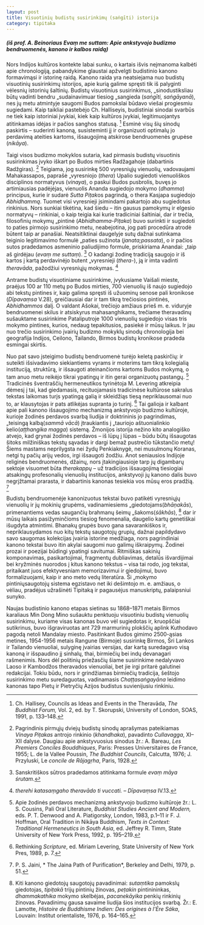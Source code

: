 ```yaml
---
layout: post
title: Visuotinių budistų susirinkimų (saṅgīti) istorija
category: tipitaka
---
```


##### (iš prof. A. Beinoriaus *Evaṃ me suttam*: Apie ankstyvojo budizmo bendruomenės, kanono ir kalbos raidą)

Nors Indijos kultūros kontekte labai sunku, o kartais išvis neįmanoma kalbėti apie chronologiją, pabandykime glaustai apžvelgti budistinio kanono formavimąsi ir istorinę raidą. Kanono raida yra neatsiejama nuo budistų visuotinių susirinkimų istorijos, apie kurią galime spręsti tik iš palyginti vėlesnių istorinių šaltinių. Budistų visuotinius susirinkimus, „sinodustiksliau būtų vadinti bendru „sudainavimuar tiesiog „sangieda (*saṅgīti, saṅgāyanā*), nes jų metu atmintyje saugomi Budos pamokslai būdavo viešai progiesmiu sugiedami. Kaip taikliai pastebėjo Ch. Halliseyis, budistiniai sinodai svarbūs ne tiek kaip istoriniai įvykiai, kiek kaip kultūros įvykiai, legitimuojantys atitinkamas idėjas ir pačios sanghos statusą. [^1] Esminė visų šių sinodų paskirtis – suderinti kanoną, susisteminti jį ir organizuoti optimalų jo perdavimą ateities kartoms, išsaugojimą atskirose bendruomenės grupėse (*nikāya*).
<!--break-->
Taigi visos budizmo mokyklos sutaria, kad pirmasis budistų visuotinis susirinkimas įvyko iškart po Budos mirties Radžagahoje (dabartinis Radžgiras). [^2] Teigiama, jog susirinkę 500 vyresniųjų vienuolių, vadovaujami Mahakassapos, paprašė „vyresniojo (*thera*) Upalio sugiedoti vienuoliškos disciplinos normatyvus (*vinaya*), o paskui Budos pusbrolis, buvęs jo artimiausias padėjėjas, vienuolis Ananda sugiedojo mokymo (*dhamma*) principus, kurie ir sudarė *Sutta Piṭak*os pagrindą, o thera Kasjapa sugiedojo *Abhidhammą*. Tuomet visi vyresnieji įsimindami pakartojo abu sugiedotus rinkinius. Nors sunkiai tikėtina, kad šiedu – itin gausus pamokymų ir elgesio normatyvų – rinkiniai, o kaip teigia kai kurie tradiciniai šaltiniai, dar ir trečia, filosofinių mokymų „pintinė (*Abhidhamma-Piṭaka*) buvo surinkti ir sugiedoti to paties pirmojo susirinkimo metu, neabejotina, jog pati procedūra atrodė būtent taip ar panašiai. Neatsitiktinai daugelyje sutų dažnai sutinkama teiginio legitimavimo formulė „paties sužinota (*janata;passata*), o ir pačios sutos pradedamos asmeninio paliudijimo formule, priskiriama Anandai: „taip aš girdėjau (*evaṃ me suttaṃ*). [^3] O kadangi žodinę tradiciją saugojo ir iš kartos į kartą perdavinėjo butent „vyresnieji (*thera-*), ją ir imta vadinti *theravāda*, pažodžiui vyresniųjų mokymas. [^4]

Antrame budistų visuotiniame susirinkime, įvykusiame Vaišali mieste, praėjus 100 ar 110 metų po Budos mirties, 700 vienuolių iš naujo sugiedojo abi tekstų pintines ir, kaip galima spręsti iš užuominų senose pali kronikose (*Dīpavaṃsa* V.28), greičiausiai dar ir tam tikrą trečiosios pintinės, *Abhidhammos* dalį. O valdant Ašokai, trečiojo amžiaus prieš m. e. viduryje bendruomenei skilus ir atsiskyrus mahasanghikams, trečiame theravadinų sušauktame susirinkime Pataliputroje 1000 vienuolių sugiedojo visas tris mokymo pintines, kurios, nedaug tepakitusios, pasiekė ir mūsų laikus. Ir jau nuo trečio susirinkimo įvairių budizmo mokyklų sinodų chronologija bei geografija Indijos, Ceilono, Tailando, Birmos budistų kronikose pradeda esmingai skirtis.

Nuo pat savo įsteigimo budistų bendruomenė turėjo keletą paskirčių: ir suteikti išsivadavimo siekiantiems vyrams ir moterims tam tikrą kolegialią instituciją, struktūrą, ir išsaugoti ateinančioms kartoms Budos mokymą, o tam anuo metu reikėjo tikrai ypatingų ir itin gerai organizuotų pastangų. [^5] Tradicinės šventraščių hermeneutikos tyrinėtoja M. Levering atkreipia dėmesį į tai, kad giedamasis, recituojamasis tradicinėse kultūrose sakralus tekstas laikomas turįs ypatingą galią ir skleidžiąs tiesą nepriklausomai nuo to, ar klausytojas ir pats atlikėjas supranta jo turinį. [^6] Tai galioja ir kalbant apie pali kanono išsaugojimo mechanizmą ankstyvojo budizmo kultūroje, kurioje žodinės perdavos svarbą liudija ir doktrininis jo pagrindimas, „teisingą kalbą(*sammā vācā*) įtraukiantis į „tauriojo aštuonialinkio kelio(*aṭṭhangika magga*) sistemą. Žmonijos istorija nežino kito analogiško atvejo, kad grynai žodinės perdavos – iš lūpų į lūpas – būdu būtų išsaugotas šitoks milžiniškas tekstų sąvadas ir dargi bemaž pustrečio tūkstančio metų! Šiems mastams neprilygsta nei žydų Penkiaknygė, nei musulmonų Koranas, netgi tų pačių arijų vedos, irgi išsaugoti žodžiu. Anot seniausios Indijoje religinės bendruomenės, džainų, nors įtakingiausioje tarp jų digambarų sektoje visuomet būta *therakappų* – už tradicijos išsaugojimą tiesiogiai atsakingų profesonalių vienuolių institucijos, ankstyvoji jų kanono dalis buvo negrįžtamai prarasta, ir dabartinis kanonas tesiekia vos mūsų eros pradžią. [^7]

Budistų bendruomenėje kanonizuotus tekstai buvo patikėti vyresniųjų vienuolių ir jų mokinių grupėms, vadinamiesiems „giedotojams(*bhāṇakās*), primenantiems vedas saugančių brahmanų šeimų „šakoms(*śākhās*), [^8] dar ir mūsų laikais pasižyminčioms tiesiog fenomenalia, daugelio kartų genetiškai išugdyta atmintimi. Bhanakų grupės buvo gana savarankiškos ir, nepriklausydamos nuo kitų tekstų saugotojų grupių, dažnai papildydavo savo saugomas kolekcijas įvairia istorine medžiaga, nors pagrindiniai kanono tekstai buvo itin akylai saugomi nuo galimų iškraipymų. Žodinei prozai ir poezijai būdingi ypatingi savitumai. Ritmiškas sakinių komponavimas, pasikartojimai, fragmentų dubliavimas, detalūs išvardijimai bei kryžminės nuorodos į kitus kanono tekstus – visa tai rodo, jog tekstai, pritaikant juos efektyvesniam memorizavimui ir giedojimui, buvo formalizuojami, kaip ir ano meto vedų literatūra. Ši „mokymo pintiniųsaugotojų sistema egzistavo net iki dešimtojo m. e. amžiaus, o vėliau, pradėjus užrašinėti Tipitaką ir pagausėjus manuskriptų, palaipsniui sunyko.

Naujas budistinio kanono etapas sietinas su 1868–1871 metais Birmos karaliaus Min Dong Mino sušauktu penktuoju visuotiniu budistų vienuolių susirinkimu, kuriame visas kanonas buvo vėl sugiedotas ir, kruopščiai sutikrinus, buvo išgraviruotas ant 729 marmurinių plokščių aplink Kuthodavo pagodą netoli Mandalay miesto. Pasitinkant Budos gimimo 2500-ąsias metines, 1954-1956 metais Rangune (Birmoje) susirinkę Birmos, Šri Lankos ir Tailando vienuoliai, sulyginę įvairias versijas, dar kartą suredagavo visą kanoną ir išspaudino jį sinhalų, thai, birmiečių bei indų devanagari rašmenimis. Nors dėl politinių priežasčių šiame susirinkime nedalyvavo Laoso ir Kambodžos theravados vienuoliai, bet jie irgi pritarė galutinei redakcijai. Tokiu būdu, nors ir grindžiamas birmiečių tradicija, šeštojo susirinkimo metu suredaguotas, vadinamasis *Chaṭṭasaṅgayāna* leidimo kanonas tapo Pietų ir Pietryčių Azijos budistus suvienijusiu rinkiniu.

[^1]: Ch. Hallisey, Councils as Ideas and Events in the Theravāda, *The Buddhist Forum,* Vol. 2, ed. by T. Skorupski, University of London, SOAS, 1991, p. 133–148.

[^2]: Pagrindinis pirmųjų dviejų budistų sinodų aprašymas pateikiamas *Vinaya Piṭakas* antrojo rinkinio (*khandhaka*), pavadinto *Cullavagga*, XI–XII dalyse. Daugiau apie ankstyvuosius sinodus žr.: A. Bareau, *Les Premiers Conciles Bouddhiques*, Paris: Presses Universitaires de France, 1955; L. de la Vallee Poussin, *The Buddhist Councils*, Calcutta, 1976; J. Przyluski, Le *concile de Rājagṛha*, Paris, 1928.

[^3]: Sanskritiškos sūtros pradedamos atitinkama formule *evaṃ māya śrutam*.

[^4]: *therehi katasaṃgaho theravādo ti vuccati. – Dīpavaṃsa* IV.13.

[^5]: Apie žodinės perdavos mechanizmą ankstyvojo budizmo kultūroje žr.: L. S. Cousins, Pali Oral Literature, *Buddhist Studies Ancient and Modern,* eds. P. T. Denwood and A. Piatigorsky, London, 1983, p.1–11 ir F. J. Hoffman, Oral Tradition in Nikāya Buddhism, *Texts in Context: Traditional Hermeneutics in South Asia*, ed. Jeffrey R. Timm, State University of New York Press, 1992, p. 195–219.

[^6]: Rethinking *Scripture*, ed. Miriam Levering, State University of New York Pres, 1989, p. 7.

[^7]: P. S. Jaini,  * The Jaina Path of Purification*, Berkeley and Delhi, 1979, p. 51.

[^8]: Kiti kanono giedotojų saugotojų pavadinimai: *sutaṃtika* pamokslų giedotojas, *tipiṭakā* trijų pintinių žinovas, *peṭakin* pintinininkas, *dhammakathika* mokymo skelbėjas, *pacanekāyika* penkių rinkinių žinovas. Pavadinimų gausa savaime liudija šios institucijos svarbą. Žr.: E. Lamotte, *Histoire de Buddhisme Indien: Des origines à l'Ère Sáka*, Louvain: Institut orientaliste, 1976, p. 164–165.
